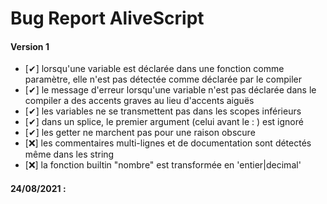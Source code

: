 # Bug Report AliveScript

#### Version 1

-   \[✔] lorsqu'une variable est déclarée dans une fonction comme paramètre, elle n'est pas détectée comme déclarée par le compiler
-   \[✔] le message d'erreur lorsqu'une variable n'est pas déclarée dans le compiler a des accents graves au lieu d'accents aiguës
-   \[✔] les variables ne se transmettent pas dans les scopes inférieurs
-   \[✔] dans un splice, le premier argument \(celui avant le : ) est ignoré
-   \[✔] les getter ne marchent pas pour une raison obscure
-   \[❌] les commentaires multi-lignes et de documentation sont détectés même dans les string
-   \[❌] la fonction builtin "nombre" est transformée en 'entier|decimal'

#### 24/08/2021 :
